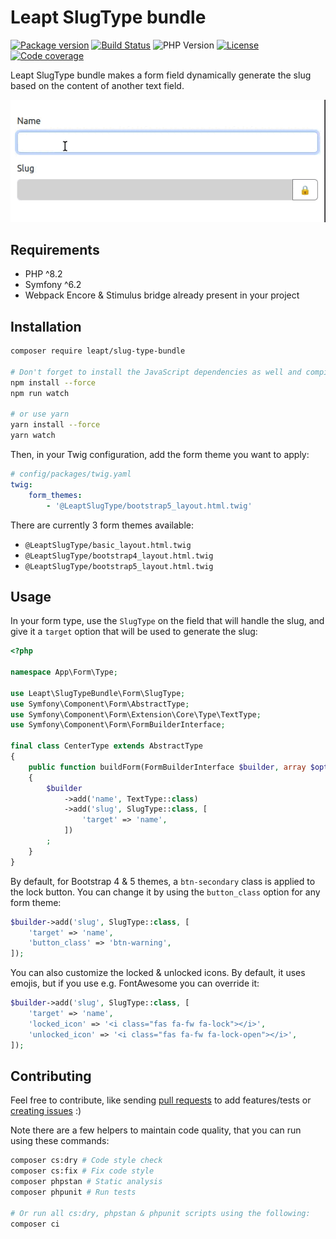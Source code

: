 # Leapt SlugType bundle

[![Package version](https://img.shields.io/packagist/v/leapt/slug-type-bundle.svg?style=flat-square)](https://packagist.org/packages/leapt/slug-type-bundle)
[![Build Status](https://img.shields.io/github/actions/workflow/status/leapt/slug-type-bundle/continuous-integration.yml?branch=1.x&style=flat-square)](https://github.com/leapt/slug-type-bundle/actions?query=workflow%3A%22Continuous+Integration%22)
![PHP Version](https://img.shields.io/packagist/php-v/leapt/slug-type-bundle.svg?branch=1.x&style=flat-square)
[![License](https://img.shields.io/badge/license-MIT-red.svg?style=flat-square)](LICENSE)
[![Code coverage](https://img.shields.io/codecov/c/github/leapt/slug-type-bundle?style=flat-square)](https://codecov.io/gh/leapt/slug-type-bundle/branch/1.x)

Leapt SlugType bundle makes a form field dynamically generate the slug based on the content of another text field.

![Demo](demo.gif)

## Requirements

- PHP ^8.2
- Symfony ^6.2
- Webpack Encore & Stimulus bridge already present in your project

## Installation

```bash
composer require leapt/slug-type-bundle

# Don't forget to install the JavaScript dependencies as well and compile
npm install --force
npm run watch

# or use yarn
yarn install --force
yarn watch
```

Then, in your Twig configuration, add the form theme you want to apply:

```yaml
# config/packages/twig.yaml
twig:
    form_themes:
        - '@LeaptSlugType/bootstrap5_layout.html.twig'
```

There are currently 3 form themes available:

- `@LeaptSlugType/basic_layout.html.twig`
- `@LeaptSlugType/bootstrap4_layout.html.twig`
- `@LeaptSlugType/bootstrap5_layout.html.twig`

## Usage

In your form type, use the `SlugType` on the field that will handle the slug, and give it a `target` option that will be
used to generate the slug:

```php
<?php

namespace App\Form\Type;

use Leapt\SlugTypeBundle\Form\SlugType;
use Symfony\Component\Form\AbstractType;
use Symfony\Component\Form\Extension\Core\Type\TextType;
use Symfony\Component\Form\FormBuilderInterface;

final class CenterType extends AbstractType
{
    public function buildForm(FormBuilderInterface $builder, array $options): void
    {
        $builder
            ->add('name', TextType::class)
            ->add('slug', SlugType::class, [
                'target' => 'name',
            ])
        ;
    }
}
```

By default, for Bootstrap 4 & 5 themes, a `btn-secondary` class is applied to the lock button. You can change it
by using the `button_class` option for any form theme:

```php
$builder->add('slug', SlugType::class, [
    'target' => 'name',
    'button_class' => 'btn-warning',
]);
```

You can also customize the locked & unlocked icons. By default, it uses emojis, but if you use e.g. FontAwesome you can
override it:

```php
$builder->add('slug', SlugType::class, [
    'target' => 'name',
    'locked_icon' => '<i class="fas fa-fw fa-lock"></i>',
    'unlocked_icon' => '<i class="fas fa-fw fa-lock-open"></i>',
]);
```

## Contributing

Feel free to contribute, like sending [pull requests](https://github.com/leapt/slug-type-bundle/pulls) to add
features/tests or [creating issues](https://github.com/leapt/slug-type-bundle/issues) :)

Note there are a few helpers to maintain code quality, that you can run using these commands:

```bash
composer cs:dry # Code style check
composer cs:fix # Fix code style
composer phpstan # Static analysis
composer phpunit # Run tests

# Or run all cs:dry, phpstan & phpunit scripts using the following:
composer ci
```
